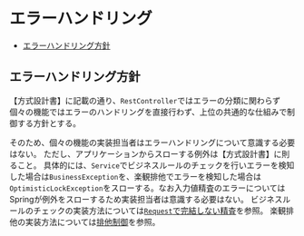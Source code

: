 # エラーハンドリング

- [エラーハンドリング方針](#エラーハンドリング方針)

## エラーハンドリング方針

【方式設計書】に記載の通り、`RestController`ではエラーの分類に関わらず個々の機能ではエラーのハンドリングを直接行わず、上位の共通的な仕組みで制御する方針とする。

そのため、個々の機能の実装担当者はエラーハンドリングについて意識する必要はない。
ただし、アプリケーションからスローする例外は【方式設計書】に則ること。
具体的には、`Service`でビジネスルールのチェックを行いエラーを検知した場合は`BusinessException`を、楽観排他でエラーを検知した場合は`OptimisticLockException`をスローする。なお入力値精査のエラーについてはSpringが例外をスローするため実装担当者は意識する必要はない。
ビジネスルールのチェックの実装方法については[`Request`で完結しない精査](./validation.md#Requestで完結しない精査)を参照。
楽観排他の実装方法については[排他制御](./exclusion-control.md)を参照。
